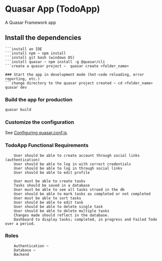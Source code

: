 # Quasar App (TodoApp)

A Quasar Framework app

## Install the dependencies
```install node js 
```install an IDE
```install npm ~ npm install
```install git bash (windows OS)
```install quasar ~ npm install -g @quasar/cli
```create a quasar project ~  quasar create <folder_name>

### Start the app in development mode (hot-code reloading, error reporting, etc.)
```change directory to the quasar project created ~ cd <folder_name>
quasar dev
```


### Build the app for production
```bash
quasar build
```

### Customize the configuration
See [Configuring quasar.conf.js](https://quasar.dev/quasar-cli/quasar-conf-js).

### TodoApp Functional Requirements
```User should be able to create an account with correct credentials(authentication)
    User should be able to create account through social links (authentication) 
    User should be able to log in with correct credentials
    User should be able to log in through social links
    User should be able to edit profile
```

```User should be able to pick a date (task start date and required end date of task)
    User must be able to create tasks
    Tasks should be saved in a database
    User must be able to see all tasks stroed in the db
    User should be able to mark tasks as completed or not completed
    User must be able to sort tasks
    User should be able to edit task
    User should be able to delete single task
    User should be able to delete multiple tasks
    Changes made should reflect in the database.
    Dashboard to display tasks; completed, in progress and Failed Todo over a period.
```

### Roles
```Front end ~ 
    Authentication ~
    Database ~
    Backend
```